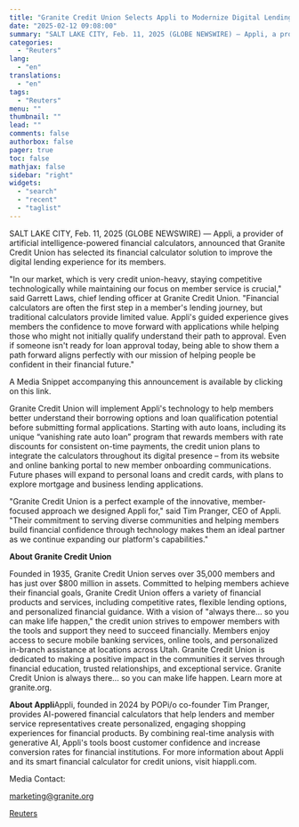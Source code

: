 ```yaml
---
title: "Granite Credit Union Selects Appli to Modernize Digital Lending Experience"
date: "2025-02-12 09:08:00"
summary: "SALT LAKE CITY, Feb. 11, 2025 (GLOBE NEWSWIRE) — Appli, a provider of artificial intelligence-powered financial calculators, announced that Granite Credit Union has selected its financial calculator solution to improve the digital lending experience for its members.\"In our market, which is very credit union-heavy, staying competitive technologically while maintaining our..."
categories:
  - "Reuters"
lang:
  - "en"
translations:
  - "en"
tags:
  - "Reuters"
menu: ""
thumbnail: ""
lead: ""
comments: false
authorbox: false
pager: true
toc: false
mathjax: false
sidebar: "right"
widgets:
  - "search"
  - "recent"
  - "taglist"
---
```


SALT LAKE CITY, Feb. 11, 2025 (GLOBE NEWSWIRE) — Appli, a provider of artificial intelligence-powered financial calculators, announced that Granite Credit Union has selected its financial calculator solution to improve the digital lending experience for its members.

"In our market, which is very credit union-heavy, staying competitive technologically while maintaining our focus on member service is crucial," said Garrett Laws, chief lending officer at Granite Credit Union. "Financial calculators are often the first step in a member's lending journey, but traditional calculators provide limited value. Appli's guided experience gives members the confidence to move forward with applications while helping those who might not initially qualify understand their path to approval. Even if someone isn't ready for loan approval today, being able to show them a path forward aligns perfectly with our mission of helping people be confident in their financial future."

A Media Snippet accompanying this announcement is available by clicking on this link.

Granite Credit Union will implement Appli's technology to help members better understand their borrowing options and loan qualification potential before submitting formal applications. Starting with auto loans, including its unique “vanishing rate auto loan” program that rewards members with rate discounts for consistent on-time payments, the credit union plans to integrate the calculators throughout its digital presence – from its website and online banking portal to new member onboarding communications. Future phases will expand to personal loans and credit cards, with plans to explore mortgage and business lending applications.

"Granite Credit Union is a perfect example of the innovative, member-focused approach we designed Appli for," said Tim Pranger, CEO of Appli. "Their commitment to serving diverse communities and helping members build financial confidence through technology makes them an ideal partner as we continue expanding our platform's capabilities."

**About Granite Credit Union**

Founded in 1935, Granite Credit Union serves over 35,000 members and has just over $800 million in assets. Committed to helping members achieve their financial goals, Granite Credit Union offers a variety of financial products and services, including competitive rates, flexible lending options, and personalized financial guidance. With a vision of "always there... so you can make life happen," the credit union strives to empower members with the tools and support they need to succeed financially. Members enjoy access to secure mobile banking services, online tools, and personalized in-branch assistance at locations across Utah. Granite Credit Union is dedicated to making a positive impact in the communities it serves through financial education, trusted relationships, and exceptional service. Granite Credit Union is always there... so you can make life happen. Learn more at granite.org.

**About Appli**Appli, founded in 2024 by POPi/o co-founder Tim Pranger, provides AI-powered financial calculators that help lenders and member service representatives create personalized, engaging shopping experiences for financial products. By combining real-time analysis with generative AI, Appli's tools boost customer confidence and increase conversion rates for financial institutions. For more information about Appli and its smart financial calculator for credit unions, visit hiappli.com.

Media Contact:

marketing@granite.org

[Reuters](https://www.tradingview.com/news/reuters.com,2025-02-12:newsml_GNXblm3m9:0-granite-credit-union-selects-appli-to-modernize-digital-lending-experience/)
